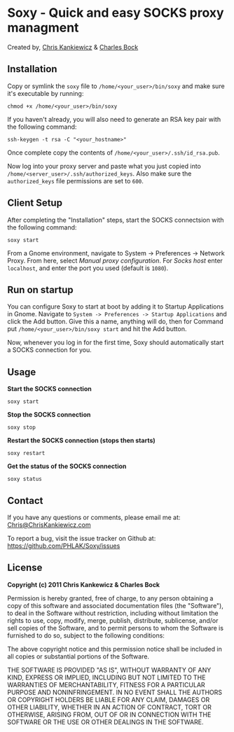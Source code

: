 Soxy - Quick and easy SOCKS proxy managment
===========================================
Created by, [Chris Kankiewicz](http://www.ChrisKankiewicz.com) & [Charles Bock](http://www.blastwavelabs.com)


Installation
------------
Copy or symlink the `soxy` file to `/home/<your_user>/bin/soxy` and make sure it's
executable by running:

    chmod +x /home/<your_user>/bin/soxy
    
If you haven't already, you will also need to generate an RSA key pair with the
following command:

    ssh-keygen -t rsa -C "<your_hostname>"
    
Once complete copy the contents of `/home/<your_user>/.ssh/id_rsa.pub`.

Now log into your proxy server and paste what you just copied into 
`/home/<server_user>/.ssh/authorized_keys`. Also make sure the `authorized_keys`
file permissions are set to `600`.


Client Setup
------------
After completing the "Installation" steps, start the SOCKS connectsion with the
following command:

    soxy start

From a Gnome environment, navigate to System -> Preferences -> Network Proxy.
From here, select _Manual proxy configuration_. For _Socks host_ enter
`localhost`, and enter the port you used (default is `1080`).


Run on startup
--------------
You can configure Soxy to start at boot by adding it to Startup Applications in 
Gnome.  Navigate to `System -> Preferences -> Startup Applications` and click
the Add button.  Give this a name, anything will do, then for Command put
`/home/<your_user>/bin/soxy start` and hit the Add button.

Now, whenever you log in for the first time, Soxy should automatically start a
SOCKS connection for you.    


Usage
-----
**Start the SOCKS connection**

    soxy start
    
**Stop the SOCKS connection**
    
    soxy stop
    
**Restart the SOCKS connection (stops then starts)**
    
    soxy restart
    
**Get the status of the SOCKS connection**
    
    soxy status


Contact
-------
If you have any questions or comments, please email me at: [Chris@ChrisKankiewicz.com](mailto:Chris@ChrisKankiewicz.com)

To report a bug, visit the issue tracker on Github at: https://github.com/PHLAK/Soxy/issues


License
-------
**Copyright (c) 2011 Chris Kankewicz & Charles Bock**

Permission is hereby granted, free of charge, to any person obtaining a copy
of this software and associated documentation files (the "Software"), to deal
in the Software without restriction, including without limitation the rights
to use, copy, modify, merge, publish, distribute, sublicense, and/or sell
copies of the Software, and to permit persons to whom the Software is
furnished to do so, subject to the following conditions:

The above copyright notice and this permission notice shall be included in
all copies or substantial portions of the Software.

THE SOFTWARE IS PROVIDED "AS IS", WITHOUT WARRANTY OF ANY KIND, EXPRESS OR
IMPLIED, INCLUDING BUT NOT LIMITED TO THE WARRANTIES OF MERCHANTABILITY,
FITNESS FOR A PARTICULAR PURPOSE AND NONINFRINGEMENT. IN NO EVENT SHALL THE
AUTHORS OR COPYRIGHT HOLDERS BE LIABLE FOR ANY CLAIM, DAMAGES OR OTHER
LIABILITY, WHETHER IN AN ACTION OF CONTRACT, TORT OR OTHERWISE, ARISING FROM,
OUT OF OR IN CONNECTION WITH THE SOFTWARE OR THE USE OR OTHER DEALINGS IN
THE SOFTWARE.

